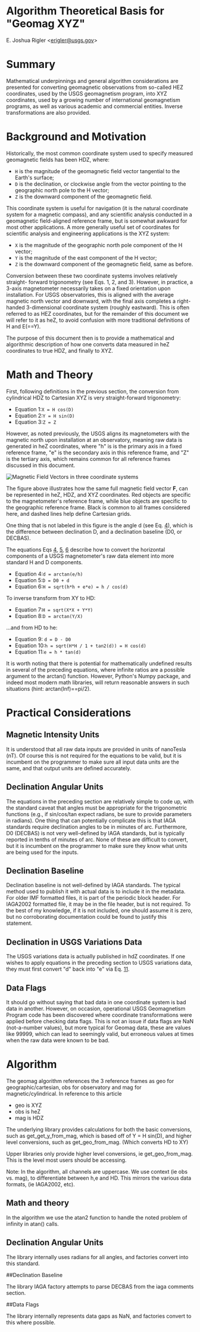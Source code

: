 
# Algorithm Theoretical Basis for "Geomag XYZ"

E. Joshua Rigler &lt;[erigler@usgs.gov](mailto:erigler@usgs.gov)&gt;

# Summary

Mathematical underpinnings and general algorithm considerations are presented
for converting geomagnetic observations from so-called HEZ coordinates, used by
the USGS geomagnetism program, into XYZ coordinates, used by a growing number
of international geomagnetism programs, as well as various academic and
commercial entities. Inverse transformations are also provided.

# Background and Motivation

Historically, the most common coordinate system used to specify measured
geomagnetic fields has been HDZ, where:

- `H` is the magnitude of the geomagnetic field vector tangential to the Earth's surface;
- `D` is the declination, or clockwise angle from the vector pointing to the geographic north pole to the H vector;
- `Z` is the downward component of the geomagnetic field.

This coordinate system is useful for navigation (it is the natural coordinate
system for a magnetic compass), and any scientific analysis conducted in a
geomagnetic field-aligned reference frame, but is somewhat awkward for most
other applications. A more generally useful set of coordinates for scientific
analysis and engineering applications is the XYZ system:

-  `X` is the magnitude of the geographic north pole component of the H vector;
-  `Y` is the magnitude of the east component of the H vector;
-  `Z` is the downward component of the geomagnetic field, same as before.

Conversion between these two coordinate systems involves relatively straight-
forward trigonometry (see Eqs. 1, 2, and 3). However, in practice, a 3-axis
magnetometer necessarily takes on a fixed orientation upon installation. For
USGS observatories, this is aligned with the average magnetic north vector and
downward, with the final axis completes a right-handed 3-dimensional coordinate
system (roughly eastward). This is often referred to as HEZ coordinates, but
for the remainder of this document we will refer to it as heZ, to avoid
confusion with more traditional definitions of H and E(==Y).

The purpose of this document then is to provide a mathematical and algorithmic
description of how one converts data measured in heZ coordinates to true HDZ,
and finally to XYZ.

# Math and Theory

First, following definitions in the previous section, the conversion from
cylindrical HDZ to Cartesian XYZ is very straight-forward trigonometry:

-  <a name="eq1"></a>Equation 1:`X = H cos(D)`
-  <a name="eq2"></a>Equation 2:`Y = H sin(D)`
-  <a name="eq3"></a>Equation 3:`Z = Z`

However, as noted previously, the USGS aligns its magnetometers with the
magnetic north upon installation at an observatory, meaning raw data is
generated in heZ coordinates, where "h" is is the primary axis in a fixed
reference frame, "e" is the secondary axis in this reference frame, and "Z" is
the tertiary axis, which remains common for all reference frames discussed in
this document.

![Magnetic Field Vectors in three coordinate systems](images/figure.png)

The figure above illustrates how the same full magnetic field vector **F**, can
be represented in heZ, HDZ, and XYZ coordinates. Red objects are specific to
the magnetometer's reference frame, while blue objects are specific to the
geographic reference frame. Black is common to all frames considered here, and
dashed lines help define Cartesian grids.

One thing that is not labeled in this figure is the angle d (see Eq.
[4](#eq4)), which is the difference between declination D, and a declination
baseline (D0, or DECBAS).

The equations Eqs [4](#eq4), [5](#eq5), [6](#eq6) describe how to convert the
horizontal components of a USGS magnetometer's raw data element into more
standard H and D components.

- <a name="eq4"></a>Equation 4:`d = arctan(e/h)`
- <a name="eq5"></a>Equation 5:`D = D0 + d`
- <a name="eq6"></a>Equation 6:`H = sqrt(h*h + e*e) = h / cos(d)`

To inverse transform from XY to HD:

- <a name="eq7"></a>Equation 7:`H = sqrt(X*X + Y*Y)`
- <a name="eq8"></a>Equation 8:`D = arctan(Y/X)`

...and from HD to he:

- <a name="eq9"></a>Equation  9: `d = D - D0`
- <a name="eq10"></a>Equation 10:`h = sqrt(H*H / 1 + tan2(d)) = H cos(d)`
- <a name="eq11"></a>Equation 11:`e = h * tan(d)`

It is worth noting that there is potential for mathematically undefined results
in several of the preceding equations, where infinite ratios are a possible
argument to the arctan() function. However, Python's Numpy package, and indeed
most modern math libraries, will return reasonable answers in such situations
(hint: arctan(Inf)==pi/2).

# Practical Considerations

## Magnetic Intensity Units

It is understood that all raw data inputs are provided in units of nanoTesla
(nT). Of course this is not required for the equations to be valid, but it is
incumbent on the programmer to make sure all input data units are the same, and
that output units are defined accurately.

## Declination Angular Units

The equations in the preceding section are relatively simple to code up, with
the standard caveat that angles must be appropriate for the trigonometric
functions (e.g., if sin/cos/tan expect radians, be sure to provide parameters
in radians). One thing that can potentially complicate this is that IAGA
standards require declination angles to be in minutes of arc. Furthermore, D0
(DECBAS) is not very well-defined by IAGA standards, but is typically reported
in tenths of minutes of arc. None of these are difficult to convert, but it is
incumbent on the programmer to make sure they know what units are being used
for the inputs.

## Declination Baseline

Declination baseline is not well-defined by IAGA standards. The typical method
used to publish it with actual data is to include it in the metadata. For older
IMF formatted files, it is part of the periodic block header. For IAGA2002
formatted file, it may be in the file header, but is not required. To the
best of my knowledge, if it is not included, one should assume it is zero, but
no corroborating documentation could be found to justify this statement.

## Declination in USGS Variations Data

The USGS variations data is actually published in hdZ coordinates. If one
wishes to apply equations in the preceding section to USGS variations data,
they must first convert "d" back into "e" via Eq. [11](#eq11).

## Data Flags

It should go without saying that bad data in one coordinate system is bad data
in another. However, on occasion, operational USGS Geomagnetism Program code has
been discovered where coordinate transformations were applied
before checking data flags. This is not an issue if data flags are NaN
(not-a-number values), but more typical for Geomag data, these are values like
99999, which can lead to seemingly valid, but erroneous values at times when the
raw data were known to be bad.

# Algorithm

The geomag algorithm references the 3 reference frames as geo for
geographic/cartesian, obs for observatory and mag for magnetic/cylindrical. In
reference to this article

- geo is XYZ
- obs is heZ
- mag is HDZ

The underlying library provides calculations for both the basic conversions,
such as get_get_y_from_mag, which is based off of Y = H sin(D), and higher
level conversions, such as get_geo_from_mag. (Which converts HD to XY)

Upper libraries only provide higher level conversions, ie get_geo_from_mag.
This is the level most users should be accessing.

Note: In the algorithm, all channels are uppercase. We use context (ie obs vs.
mag), to differentiate between h,e and HD. This mirrors the various data
formats, (ie IAGA2002, etc).

## Math and theory

In the algorithm we use the atan2 function to handle the noted problem of
infinity in atan() calls.

## Declination Angular Units

The library internally uses radians for all angles, and factories convert into
this standard.

##Declination Baseline

The library IAGA factory attempts to parse DECBAS from the iaga comments
section.

##Data Flags

The library internally represents data gaps as NaN, and factories convert to
this where possible.
